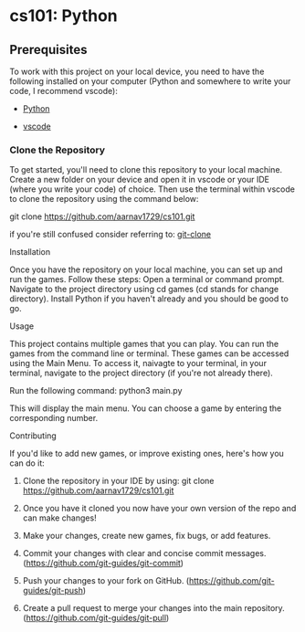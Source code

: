 # cs101: Python

## Prerequisites

To work with this project on your local device, you need to have the following installed on your computer (Python and somewhere to write your code, I recommend vscode):

- [Python](https://www.python.org/downloads/)

- [vscode](https://code.visualstudio.com/download)


### Clone the Repository

To get started, you'll need to clone this repository to your local machine. Create a new folder on your device and open it in vscode or your IDE (where you write your code) of choice. Then use the terminal within vscode to clone the repository using the command below: 

git clone https://github.com/aarnav1729/cs101.git

if you're still confused consider referring to: [git-clone](https://github.com/git-guides/git-clone)

Installation

Once you have the repository on your local machine, you can set up and run the games. Follow these steps:
Open a terminal or command prompt.
Navigate to the project directory using cd games (cd stands for change directory).
Install Python if you haven't already and you should be good to go.

Usage

This project contains multiple games that you can play. You can run the games from the command line or terminal. These games can be accessed using the Main Menu. To access it, naivagte to your terminal, in your terminal, navigate to the project directory (if you're not already there).

Run the following command: python3 main.py

This will display the main menu. You can choose a game by entering the corresponding number.


Contributing

If you'd like to add new games, or improve existing ones, here's how you can do it:

1. Clone the repository in your IDE by using: git clone https://github.com/aarnav1729/cs101.git

2. Once you have it cloned you now have your own version of the repo and can make changes!

3. Make your changes, create new games, fix bugs, or add features.

4. Commit your changes with clear and concise commit messages. (https://github.com/git-guides/git-commit)

5. Push your changes to your fork on GitHub. (https://github.com/git-guides/git-push)

6. Create a pull request to merge your changes into the main repository. (https://github.com/git-guides/git-pull)
